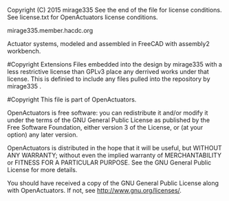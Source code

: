 Copyright (C) 2015 mirage335
See the end of the file for license conditions.
See license.txt for OpenActuators license conditions.

mirage335.member.hacdc.org

Actuator systems, modeled and assembled in FreeCAD with assembly2 workbench.

#Copyright Extensions
Files embedded into the design by mirage335 with a less restrictive license than GPLv3 place any derrived works under that license. This is definied to include any files pulled into the repository by mirage335 .

#Copyright
This file is part of OpenActuators.

OpenActuators is free software: you can redistribute it and/or modify
it under the terms of the GNU General Public License as published by
the Free Software Foundation, either version 3 of the License, or
(at your option) any later version.

OpenActuators is distributed in the hope that it will be useful,
but WITHOUT ANY WARRANTY; without even the implied warranty of
MERCHANTABILITY or FITNESS FOR A PARTICULAR PURPOSE.  See the
GNU General Public License for more details.

You should have received a copy of the GNU General Public License
along with OpenActuators.  If not, see <http://www.gnu.org/licenses/>.